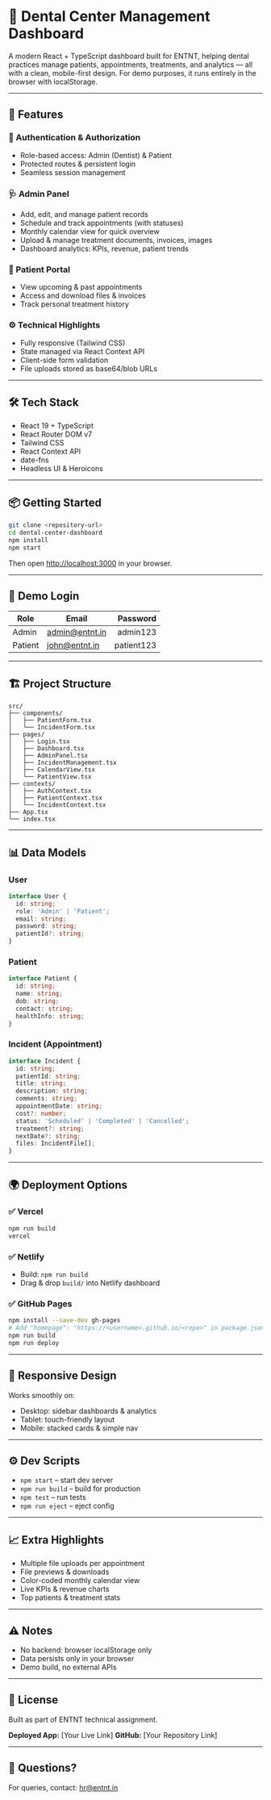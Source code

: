 # 🦷 Dental Center Management Dashboard

A modern React + TypeScript dashboard built for ENTNT, helping dental practices manage patients, appointments, treatments, and analytics — all with a clean, mobile-first design. For demo purposes, it runs entirely in the browser with localStorage.

---

## 🚀 Features

### 🔐 Authentication & Authorization

* Role-based access: Admin (Dentist) & Patient
* Protected routes & persistent login
* Seamless session management

### 🩺 Admin Panel

* Add, edit, and manage patient records
* Schedule and track appointments (with statuses)
* Monthly calendar view for quick overview
* Upload & manage treatment documents, invoices, images
* Dashboard analytics: KPIs, revenue, patient trends

### 👤 Patient Portal

* View upcoming & past appointments
* Access and download files & invoices
* Track personal treatment history

### ⚙️ Technical Highlights

* Fully responsive (Tailwind CSS)
* State managed via React Context API
* Client-side form validation
* File uploads stored as base64/blob URLs

---

## 🛠️ Tech Stack

* React 19 + TypeScript
* React Router DOM v7
* Tailwind CSS
* React Context API
* date-fns
* Headless UI & Heroicons

---

## 📦 Getting Started

```bash
git clone <repository-url>
cd dental-center-dashboard
npm install
npm start
```

Then open [http://localhost:3000](http://localhost:3000) in your browser.

---

## 🔑 Demo Login

| Role    | Email                                   |   Password |
| ------- | --------------------------------------- | ---------: |
| Admin   | [admin@entnt.in](mailto:admin@entnt.in) |   admin123 |
| Patient | [john@entnt.in](mailto:john@entnt.in)   | patient123 |

---

## 🏗️ Project Structure

```
src/
├── components/         
│   ├── PatientForm.tsx
│   └── IncidentForm.tsx
├── pages/              
│   ├── Login.tsx
│   ├── Dashboard.tsx
│   ├── AdminPanel.tsx
│   ├── IncidentManagement.tsx
│   ├── CalendarView.tsx
│   └── PatientView.tsx
├── contexts/           
│   ├── AuthContext.tsx
│   ├── PatientContext.tsx
│   └── IncidentContext.tsx
├── App.tsx             
└── index.tsx           
```

---

## 📊 Data Models

### User

```typescript
interface User {
  id: string;
  role: 'Admin' | 'Patient';
  email: string;
  password: string;
  patientId?: string;
}
```

### Patient

```typescript
interface Patient {
  id: string;
  name: string;
  dob: string;
  contact: string;
  healthInfo: string;
}
```

### Incident (Appointment)

```typescript
interface Incident {
  id: string;
  patientId: string;
  title: string;
  description: string;
  comments: string;
  appointmentDate: string;
  cost?: number;
  status: 'Scheduled' | 'Completed' | 'Cancelled';
  treatment?: string;
  nextDate?: string;
  files: IncidentFile[];
}
```

---

## 🌍 Deployment Options

### ✅ Vercel

```bash
npm run build
vercel
```

### ✅ Netlify

* Build: `npm run build`
* Drag & drop `build/` into Netlify dashboard

### ✅ GitHub Pages

```bash
npm install --save-dev gh-pages
# Add "homepage": "https://<username>.github.io/<repo>" in package.json
npm run build
npm run deploy
```

---

## 📱 Responsive Design

Works smoothly on:

* Desktop: sidebar dashboards & analytics
* Tablet: touch-friendly layout
* Mobile: stacked cards & simple nav

---

## ⚙️ Dev Scripts

* `npm start` – start dev server
* `npm run build` – build for production
* `npm test` – run tests
* `npm run eject` – eject config

---

## 📈 Extra Highlights

* Multiple file uploads per appointment
* File previews & downloads
* Color-coded monthly calendar view
* Live KPIs & revenue charts
* Top patients & treatment stats

---

## ⚠️ Notes

* No backend: browser localStorage only
* Data persists only in your browser
* Demo build, no external APIs

---

## 📄 License

Built as part of ENTNT technical assignment.

**Deployed App:** \[Your Live Link]
**GitHub:** \[Your Repository Link]

---

## 🙌 Questions?

For queries, contact: [hr@entnt.in](mailto:hr@entnt.in)
